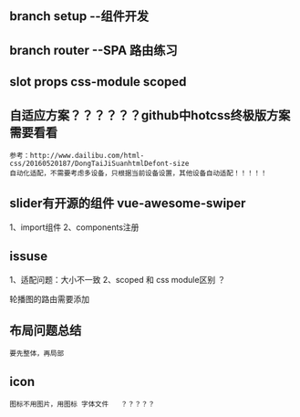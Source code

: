 ## branch setup --组件开发
## branch router --SPA 路由练习
## slot props css-module scoped
## 自适应方案？？？？？？github中hotcss终极版方案 需要看看
    参考：http://www.dailibu.com/html-css/20160520187/DongTaiJiSuanhtmlDefont-size
    自动化适配，不需要考虑多设备，只根据当前设备设置，其他设备自动适配！！！！！
## slider有开源的组件 vue-awesome-swiper
   1、import组件
   2、components注册


## issuse
 1、适配问题：大小不一致
 2、scoped 和 css module区别 ？

 轮播图的路由需要添加

 ## 布局问题总结
    要先整体，再局部

 ## icon
    图标不用图片，用图标 字体文件   ？？？？？
